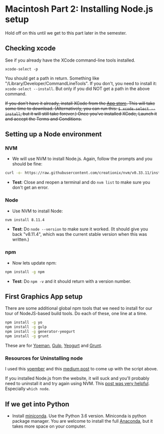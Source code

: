 # Macintosh Part 2: Installing Node.js setup

Hold off on this until we get to this part later in the semester.

## Checking xcode

See if you already have the XCode command-line tools installed.

`xcode-select -p`

You should get a path in return. Something like "/Library/Developer/CommandLineTools". If you don't, you need to install it: `xcode-select --install`. But only if you did NOT get a path in the above command.

~~If you don't have it already, install XCode from the [App store](https://itunes.apple.com/us/app/xcode/id497799835?mt=12). This will take some time to download. (Alternatively, you can run this: `$ xcode-select --install`, but it will still take forever.) Once you’ve installed XCode, Launch it and accept the Terms and Conditions.~~

## Setting up a Node environment

### NVM

* We will use NVM to install Node.js. Again, follow the prompts and you should be fine:

``` bash
curl -o- https://raw.githubusercontent.com/creationix/nvm/v0.33.11/install.sh | bash
```

* **Test**: Close and reopen a terminal and do `nvm list` to make sure you don't get an error.

### Node

* Use NVM to install Node:

``` bash
nvm install 8.11.4
```

* **Test**: Do `node --version` to make sure it worked. (It should give you back "v8.11.4", which was the current stable version when this was written.)

### npm

* Now lets update npm:

```bash
npm install -g npm
```

- **Test**: Do `npm -v` and it should return with a version number.

## First Graphics App setup

There are some additional global npm tools that we need to install for our tour of NodeJS-based build tools. Do each of these, one line at a time.

```bash
npm install -g yo
npm install -g gulp
npm install -g generator-yeogurt
npm install -g grunt
```

These are for [Yoeman](http://yeoman.io/), [Gulp](https://gulpjs.com/), [Yeogurt](https://github.com/larsonjj/generator-yeogurt) and [Grunt](https://gruntjs.com/).

### Resources for Uninstalling node

I used this [yoember](https://yoember.com/nodejs/the-best-way-to-install-node-js/) and this [medium post]((https://medium.com/@itsromiljain/the-best-way-to-install-node-js-npm-and-yarn-on-mac-osx-4d8a8544987a)) to come up with the script above.

If you installed Node.js from the website, it will suck and you'll probably need to uninstall it and try again using NVM. This [post was very helpful](http://stackabuse.com/how-to-uninstall-node-js-from-mac-osx/). Especially `which node`.

## If we get into Python

* Install [miniconda](https://conda.io/miniconda.html). Use the Python 3.6 version. Miniconda is python package manager. You are welcome to install the full [Anaconda](https://conda.io/docs/user-guide/install/index.html), but it takes more space on your computer.
